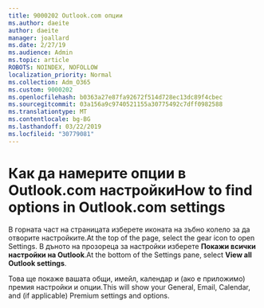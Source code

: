 ```yaml
---
title: 9000202 Outlook.com опции
ms.author: daeite
author: daeite
manager: joallard
ms.date: 2/27/19
ms.audience: Admin
ms.topic: article
ROBOTS: NOINDEX, NOFOLLOW
localization_priority: Normal
ms.collection: Adm_O365
ms.custom: 9000202
ms.openlocfilehash: b0363a27e87fa92672f514d728ec13dc89f4cbec
ms.sourcegitcommit: 03a156a9c9740521155a30775492c7dff0982588
ms.translationtype: MT
ms.contentlocale: bg-BG
ms.lasthandoff: 03/22/2019
ms.locfileid: "30779081"
---
```

# <a name="how-to-find-options-in-outlookcom-settings"></a><span data-ttu-id="e890f-102">Как да намерите опции в Outlook.com настройки</span><span class="sxs-lookup"><span data-stu-id="e890f-102">How to find options in Outlook.com settings</span></span>

<span data-ttu-id="e890f-103">В горната част на страницата изберете иконата на зъбно колело за да отворите настройките.</span><span class="sxs-lookup"><span data-stu-id="e890f-103">At the top of the page, select the gear icon to open Settings.</span></span> <span data-ttu-id="e890f-104">В дъното на прозореца за настройки изберете **Покажи всички настройки на Outlook**.</span><span class="sxs-lookup"><span data-stu-id="e890f-104">At the bottom of the Settings pane, select **View all Outlook settings**.</span></span>

<span data-ttu-id="e890f-105">Това ще покаже вашата общи, имейл, календар и (ако е приложимо) премия настройки и опции.</span><span class="sxs-lookup"><span data-stu-id="e890f-105">This will show your General, Email, Calendar, and (if applicable) Premium settings and options.</span></span>